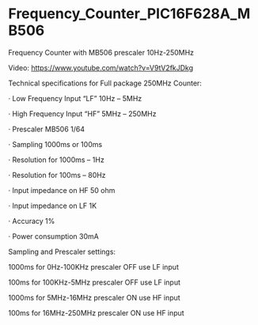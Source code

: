 # Frequency_Counter_PIC16F628A_MB506
Frequency Counter with MB506 prescaler 10Hz-250MHz

Video: https://www.youtube.com/watch?v=V9tV2fkJDkg


Technical specifications for Full package 250MHz Counter:

· Low Frequency Input “LF” 10Hz – 5MHz

· High Frequency Input “HF” 5MHz – 250MHz

· Prescaler MB506 1/64

· Sampling 1000ms or 100ms

· Resolution for 1000ms – 1Hz

· Resolution for 100ms – 80Hz

· Input impedance on HF 50 ohm

· Input impedance on LF 1K

· Accuracy 1%

· Power consumption 30mA


Sampling and Prescaler settings:

1000ms for 0Hz-100KHz prescaler OFF use LF input

100ms for 100KHz-5MHz prescaler OFF use LF input

1000ms for 5MHz-16MHz prescaler ON use HF input

100ms for 16MHz-250MHz prescaler ON use HF input


